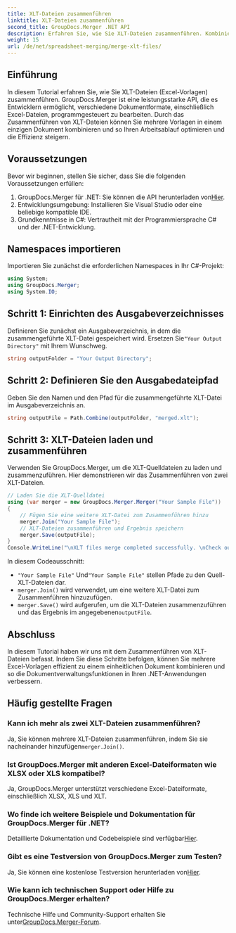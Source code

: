 ```yaml
---
title: XLT-Dateien zusammenführen
linktitle: XLT-Dateien zusammenführen
second_title: GroupDocs.Merger .NET API
description: Erfahren Sie, wie Sie XLT-Dateien zusammenführen. Kombinieren Sie Excel-Vorlagen programmgesteuert in C# mit dieser Schritt-für-Schritt-Anleitung.
weight: 15
url: /de/net/spreadsheet-merging/merge-xlt-files/
---
```

## Einführung
In diesem Tutorial erfahren Sie, wie Sie XLT-Dateien (Excel-Vorlagen) zusammenführen. GroupDocs.Merger ist eine leistungsstarke API, die es Entwicklern ermöglicht, verschiedene Dokumentformate, einschließlich Excel-Dateien, programmgesteuert zu bearbeiten. Durch das Zusammenführen von XLT-Dateien können Sie mehrere Vorlagen in einem einzigen Dokument kombinieren und so Ihren Arbeitsablauf optimieren und die Effizienz steigern.
## Voraussetzungen
Bevor wir beginnen, stellen Sie sicher, dass Sie die folgenden Voraussetzungen erfüllen:
1.  GroupDocs.Merger für .NET: Sie können die API herunterladen von[Hier](https://releases.groupdocs.com/merger/net/).
2. Entwicklungsumgebung: Installieren Sie Visual Studio oder eine beliebige kompatible IDE.
3. Grundkenntnisse in C#: Vertrautheit mit der Programmiersprache C# und der .NET-Entwicklung.

## Namespaces importieren
Importieren Sie zunächst die erforderlichen Namespaces in Ihr C#-Projekt:
```csharp
using System; 
using GroupDocs.Merger;
using System.IO;
```
## Schritt 1: Einrichten des Ausgabeverzeichnisses
 Definieren Sie zunächst ein Ausgabeverzeichnis, in dem die zusammengeführte XLT-Datei gespeichert wird. Ersetzen Sie`"Your Output Directory"` mit Ihrem Wunschweg.
```csharp
string outputFolder = "Your Output Directory";
```
## Schritt 2: Definieren Sie den Ausgabedateipfad
Geben Sie den Namen und den Pfad für die zusammengeführte XLT-Datei im Ausgabeverzeichnis an.
```csharp
string outputFile = Path.Combine(outputFolder, "merged.xlt");
```
## Schritt 3: XLT-Dateien laden und zusammenführen
Verwenden Sie GroupDocs.Merger, um die XLT-Quelldateien zu laden und zusammenzuführen. Hier demonstrieren wir das Zusammenführen von zwei XLT-Dateien.
```csharp
// Laden Sie die XLT-Quelldatei
using (var merger = new GroupDocs.Merger.Merger("Your Sample File"))
{
    // Fügen Sie eine weitere XLT-Datei zum Zusammenführen hinzu
    merger.Join("Your Sample File");
    // XLT-Dateien zusammenführen und Ergebnis speichern
    merger.Save(outputFile);
}
Console.WriteLine("\nXLT files merge completed successfully. \nCheck output in {0}", outputFolder);
```
In diesem Codeausschnitt:
- `"Your Sample File"` Und`"Your Sample File"` stellen Pfade zu den Quell-XLT-Dateien dar.
- `merger.Join()` wird verwendet, um eine weitere XLT-Datei zum Zusammenführen hinzuzufügen.
- `merger.Save()` wird aufgerufen, um die XLT-Dateien zusammenzuführen und das Ergebnis im angegebenen`outputFile`.

## Abschluss
In diesem Tutorial haben wir uns mit dem Zusammenführen von XLT-Dateien befasst. Indem Sie diese Schritte befolgen, können Sie mehrere Excel-Vorlagen effizient zu einem einheitlichen Dokument kombinieren und so die Dokumentverwaltungsfunktionen in Ihren .NET-Anwendungen verbessern.

## Häufig gestellte Fragen
### Kann ich mehr als zwei XLT-Dateien zusammenführen?
Ja, Sie können mehrere XLT-Dateien zusammenführen, indem Sie sie nacheinander hinzufügen`merger.Join()`.
### Ist GroupDocs.Merger mit anderen Excel-Dateiformaten wie XLSX oder XLS kompatibel?
Ja, GroupDocs.Merger unterstützt verschiedene Excel-Dateiformate, einschließlich XLSX, XLS und XLT.
### Wo finde ich weitere Beispiele und Dokumentation für GroupDocs.Merger für .NET?
 Detaillierte Dokumentation und Codebeispiele sind verfügbar[Hier](https://tutorials.groupdocs.com/merger/net/).
### Gibt es eine Testversion von GroupDocs.Merger zum Testen?
 Ja, Sie können eine kostenlose Testversion herunterladen von[Hier](https://releases.groupdocs.com/).
### Wie kann ich technischen Support oder Hilfe zu GroupDocs.Merger erhalten?
 Technische Hilfe und Community-Support erhalten Sie unter[GroupDocs.Merger-Forum](https://forum.groupdocs.com/c/merger/32).